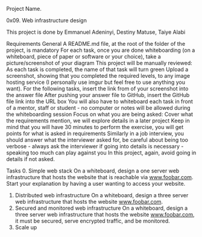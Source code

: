 Project Name.

0x09. Web infrastructure design

This project is done by Emmanuel Adeninyi, Destiny Matuse, Taiye Alabi

Requirements
General
A README.md file, at the root of the folder of the project, is mandatory
For each task, once you are done whiteboarding (on a whiteboard, piece of paper or software or your choice), take a picture/screenshot of your diagram
This project will be manually reviewed:
As each task is completed, the name of that task will turn green
Upload a screenshot, showing that you completed the required levels, to any image hosting service (I personally use imgur but feel free to use anything you want).
For the following tasks, insert the link from of your screenshot into the answer file
After pushing your answer file to GitHub, insert the GitHub file link into the URL box
You will also have to whiteboard each task in front of a mentor, staff or student - no computer or notes will be allowed during the whiteboarding session
Focus on what you are being asked:
Cover what the requirements mention, we will explore details in a later project
Keep in mind that you will have 30 minutes to perform the exercise, you will get points for what is asked in requirements
Similarly in a job interview, you should answer what the interviewer asked for, be careful about being too verbose - always ask the interviewer if going into details is necessary - speaking too much can play against you
In this project, again, avoid going in details if not asked.

Tasks
0. Simple web stack
On a whiteboard, design a one server web infrastructure that hosts the website that is reachable via www.foobar.com. Start your explanation by having a user wanting to access your website.
1. Distributed web infrastructure
On a whiteboard, design a three server web infrastructure that hosts the website www.foobar.com.
2. Secured and monitored web infrastructure
On a whiteboard, design a three server web infrastructure that hosts the website www.foobar.com, it must be secured, serve encrypted traffic, and be monitored.
3. Scale up
